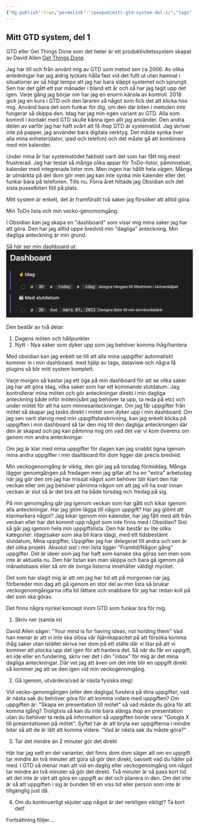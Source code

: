 ```yaml
---
{"dg-publish":true,"permalink":"/peapod/mitt-gtd-system-del-1/","tags":["#GTD"]}
---
```


## Mitt GTD system, del 1
GTD eller Get Things Done som det heter är ett produktivitetssystem skapat av David Allen [Get Things Done](https://gettingthingsdone.com/).

Jag har till och från använt mig av GTD som metod sen ca 2006. Av olika anledningar har jag aldrig lyckats hålla fast vid det fullt ut utan hamnat i situationer av så högt tempo att jag har bara släppt systemet och sprungit. Sen har det gått ett par månader i bland ett år och så har jag tagit upp det igen. Varje gång jag börjar om har jag en enorm känsla av kontroll. 2018 gick jag en kurs i GTD och den läraren så något som fick det att klicka hos mig. Använd bara det som funkar för dig, om den där biten i metoden inte fungerar så skippa den. Idag har jag min egen variant av GTD. Alla som kommit i kontakt med GTD skulle känna igen allt jag använder. Den andra delen av varför jag har haft svårt att få ihop GTD är systemstöd. Jag skriver inte på papper, jag använder bara digitala verktyg. Det måste synka över alla mina enheter(dator, ipad och telefon) och det måste gå att kombinera med min kalender.

Under mina år har systemstödet faktiskt varit det som har fått mig mest frustrerad. Jag har testat så många olika appar för ToDo-listor, påminnelser, kalender med integrerade listor mm. Men ingen har hållit hela vägen. Många är utmärkta på det dom gör men jag kan inte synka min kalender eller det funkar bara på telefonen. Tills nu. Förra året hittade jag Obsidian och det sista pusselbiten föll på plats.

Mitt system är enkelt, det är framförallt två saker jag försöker att alltid göra.

Min ToDo lista och min vecko-genomomgång.

I Obsidian kan jag skapa en "dashboard" som visar mig mina saker jag har att göra. Den har jag alltid uppe bredvid min "dagliga" anteckning. Min dagliga anteckning är min grund.

Så här ser min dashboard ut:
![obsidian.jpg.png](/img/user/Attachments/obsidian.jpg.png)

Den består av två delar:

1. Dagens möten och hållpunkter
2. Nytt - Nya saker som dyker upp som jag behöver komma ihåg/hantera

Med obsidian kan jag enkelt se till att alla mina uppgifter automatiskt kommer in i min dashboard. med hjälp av tags, dataview och några få plugins så blir mitt system komplett.

Varje morgon så kastar jag ett öga på min dashboard för att se vilka saker jag har att göra idag, vilka saker som har ett kommande slutdatum. Jag kontrollerar mina möten och gör anteckningar direkt i min dagliga anteckning både inför möten(sånt jag behöver ta upp, ta reda på etc) och under mötet för att ha som minnesanteckningar. Om jag får uppgifter från mötet så skapar jag tasks direkt i mötet som dyker upp i min dashboard. Om jag sen varit slarvig med min uppgiftsbeskrivning, kan jag enkelt klicka på uppgiften i min dashboard så tar den mig till den dagliga anteckningen där den är skapad och jag kan påminna mig om vad det var vi kom överens om genom min andra anteckningar.

Om jag är klar med mina uppgifter för dagen kan jag snabbt ögna igenom mina andra uppgifter i min dashboard för dom ligger där precis bredvid.

Min veckogenomgång är viktig, den gör jag på torsdag förmiddag. Många lägger genomgången på fredagen men jag gillar att ha en "extra" arbetsdag när jag gör den om jag har missat något som behöver blir klart den här veckan eller om jag behöver påminna någon om att jag vill ha svar innan veckan är slut så är det bra att ha både torsdag och fredag på sig.

På min genomgång går jag igenom veckan som har gått och kikar igenom alla anteckningar. Har jag glöm lägga till någon uppgift? Har jag glömt att klarmarkera något? Jag kikar igenom min kalender, har jag fått med allt från veckan eller har det kommit upp något som inte finns med i Obsidian? Sist så går jag igenom hela min uppgiftslista. Den här består av lite olika kategorier: Idag(saker som ska bli klara idag), med ett tidsbestämt slutdatum, Mina uppgifter, Uppgifter jag har delegerat till andra och sen är det olika projekt. Absolut sist i min lista ligger "Framtid/Någon gång" uppgifter. Det är ideer som jag har haft som kanske ska göras sen men som inte är aktuella nu. Den här listan kan man skippa och bara gå igenom på månadsbasis eller så om de övriga listorna innehåller väldigt mycket.

Det som har slagit mig är att om jag har tid att på morgonen när jag förbereder min dag att gå igenom en stor del av min lista så brukar veckogenomgångarna ofta bli lättare och snabbare för jag har redan koll på det som ska göras.  

Det finns några nyckel koncept inom GTD som funkar bra för mig.

1. Skriv ner (samla in)

David Allen säger: "Your mind is for having ideas, not holding them" Vad han menar är att vi inte ska slösa vår hjärnkapacitet på att försöka komma ihåg saker utan istället skriva ner dom på ett ställe där vi litar på att vi kommer att plocka upp det igen för att hantera det. Så när du får en uppgift, en ide eller en fundering, skriv ner det i din "inbox" för mig är det mina dagliga anteckningar. Där vet jag att även om det inte blir en uppgift direkt så kommer jag att se den igen vid min veckogenomgång.

2. Gå igenom, utvärdera(vad är nästa fysiska steg)

Vid vecko-genomgången (eller den dagliga) fundera på dina uppgifter, vad är nästa sak du behöver göra för att komma vidare med uppgiften? Om uppgiften är: "Skapa en presentation till mötet" så vad måste du göra för att komma igång? Troligtvis så kan du inte bara slänga ihop en presentation utan du behöver ta reda på information så uppgiften borde vara: "Googla X till presentationen på mötet". Syftet här är att bryta ner uppgifterna i mindre bitar så att de är lätt att komma vidare. "Vad är nästa sak du måste göra?"

3. Tar det mindre än 2 minuter gör det direkt

Här har jag sett en del varianter, det finns dom dom säger att om en uppgift tar mindre än två minuter att göra så gör den direkt, oavsett vad du håller på med. I GTD så menar man att vid en daglig eller veckogenomgång om något tar mindre än två minuter så gör det direkt. Två minuter är så pass kort tid att det inte är värt att göra en uppgift av det och planera in den. Om det inte är så att uppgiften i sig är bunden till en viss tid eller person som inte är tillgänglig just då.

4. Om du kontinuerligt skjuter upp något är det verkligen viktigt? Ta bort det!
 
Fortsättning följer....